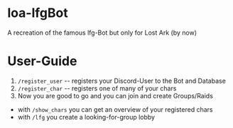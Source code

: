 # loa-lfgBot
A recreation of the famous lfg-Bot but only for Lost Ark (by now)

# User-Guide
1. ```/register_user``` -- registers your Discord-User to the Bot and Database
2. ```/register_char``` -- registers one of many of your chars
3. Now you are good to go and you can join and create Groups/Raids

- with ```/show_chars``` you can get an overview of your registered chars
- with ```/lfg``` you create a looking-for-group lobby
